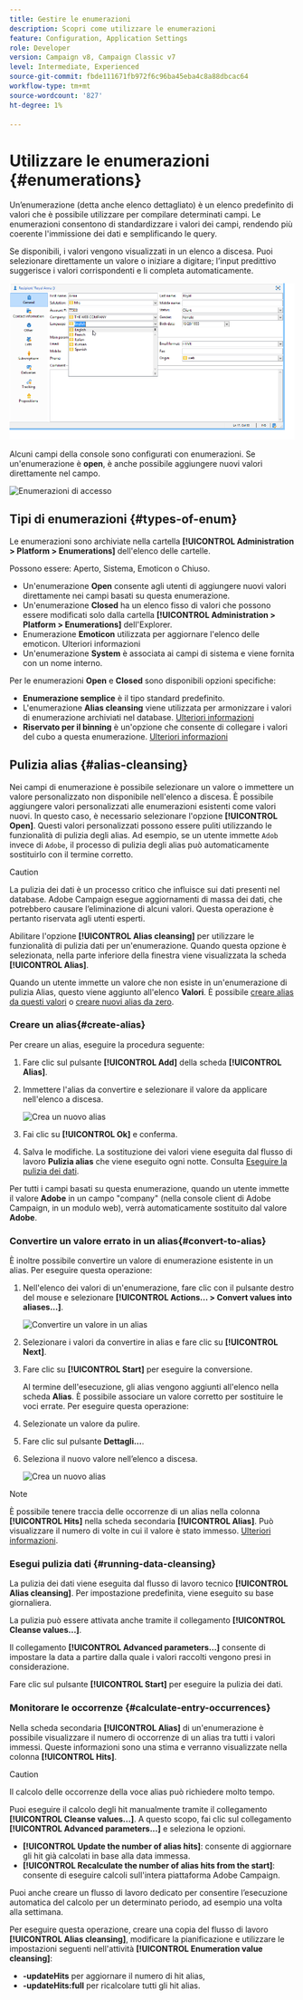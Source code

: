 ```yaml
---
title: Gestire le enumerazioni
description: Scopri come utilizzare le enumerazioni
feature: Configuration, Application Settings
role: Developer
version: Campaign v8, Campaign Classic v7
level: Intermediate, Experienced
source-git-commit: fbde111671fb972f6c96ba45eba4c8a88dbcac64
workflow-type: tm+mt
source-wordcount: '827'
ht-degree: 1%

---
```


# Utilizzare le enumerazioni {#enumerations}

Un’enumerazione (detta anche elenco dettagliato) è un elenco predefinito di valori che è possibile utilizzare per compilare determinati campi. Le enumerazioni consentono di standardizzare i valori dei campi, rendendo più coerente l&#39;immissione dei dati e semplificando le query.

Se disponibili, i valori vengono visualizzati in un elenco a discesa. Puoi selezionare direttamente un valore o iniziare a digitare; l’input predittivo suggerisce i valori corrispondenti e li completa automaticamente.

![](assets/enum_values.png)

Alcuni campi della console sono configurati con enumerazioni. Se un&#39;enumerazione è **open**, è anche possibile aggiungere nuovi valori direttamente nel campo.

![Enumerazioni di accesso](assets/enumerations-menu.png)

## Tipi di enumerazioni {#types-of-enum}

Le enumerazioni sono archiviate nella cartella **[!UICONTROL Administration > Platform > Enumerations]** dell&#39;elenco delle cartelle.

Possono essere: Aperto, Sistema, Emoticon o Chiuso.

* Un&#39;enumerazione **Open** consente agli utenti di aggiungere nuovi valori direttamente nei campi basati su questa enumerazione.
* Un&#39;enumerazione **Closed** ha un elenco fisso di valori che possono essere modificati solo dalla cartella **[!UICONTROL Administration > Platform > Enumerations]** dell&#39;Explorer.
* Enumerazione **Emoticon** utilizzata per aggiornare l&#39;elenco delle emoticon. Ulteriori informazioni
* Un&#39;enumerazione **System** è associata ai campi di sistema e viene fornita con un nome interno.

Per le enumerazioni **Open** e **Closed** sono disponibili opzioni specifiche:

* **Enumerazione semplice** è il tipo standard predefinito.
* L&#39;enumerazione **Alias cleansing** viene utilizzata per armonizzare i valori di enumerazione archiviati nel database. [Ulteriori informazioni](#alias-cleansing)
* **Riservato per il binning** è un&#39;opzione che consente di collegare i valori del cubo a questa enumerazione. [Ulteriori informazioni](../reporting/gs-cubes.md)


## Pulizia alias {#alias-cleansing}

Nei campi di enumerazione è possibile selezionare un valore o immettere un valore personalizzato non disponibile nell&#39;elenco a discesa. È possibile aggiungere valori personalizzati alle enumerazioni esistenti come valori nuovi. In questo caso, è necessario selezionare l&#39;opzione **[!UICONTROL Open]**. Questi valori personalizzati possono essere puliti utilizzando le funzionalità di pulizia degli alias. Ad esempio, se un utente immette `Adob` invece di `Adobe`, il processo di pulizia degli alias può automaticamente sostituirlo con il termine corretto.

>[!CAUTION]
>
>La pulizia dei dati è un processo critico che influisce sui dati presenti nel database. Adobe Campaign esegue aggiornamenti di massa dei dati, che potrebbero causare l’eliminazione di alcuni valori. Questa operazione è pertanto riservata agli utenti esperti.

Abilitare l&#39;opzione **[!UICONTROL Alias cleansing]** per utilizzare le funzionalità di pulizia dati per un&#39;enumerazione. Quando questa opzione è selezionata, nella parte inferiore della finestra viene visualizzata la scheda **[!UICONTROL Alias]**.

Quando un utente immette un valore che non esiste in un&#39;enumerazione di pulizia Alias, questo viene aggiunto all&#39;elenco **Valori**. È possibile [creare alias da questi valori](#convert-to-alias) o [creare nuovi alias da zero](#create-alias).

### Creare un alias{#create-alias}

Per creare un alias, eseguire la procedura seguente:

1. Fare clic sul pulsante **[!UICONTROL Add]** della scheda **[!UICONTROL Alias]**.
1. Immettere l&#39;alias da convertire e selezionare il valore da applicare nell&#39;elenco a discesa.

   ![Crea un nuovo alias](assets/new-alias.png)

1. Fai clic su **[!UICONTROL Ok]** e conferma.

1. Salva le modifiche. La sostituzione dei valori viene eseguita dal flusso di lavoro **Pulizia alias** che viene eseguito ogni notte. Consulta [Eseguire la pulizia dei dati](#running-data-cleansing).

Per tutti i campi basati su questa enumerazione, quando un utente immette il valore **Adobe** in un campo &quot;company&quot; (nella console client di Adobe Campaign, in un modulo web), verrà automaticamente sostituito dal valore **Adobe**.

### Convertire un valore errato in un alias{#convert-to-alias}

È inoltre possibile convertire un valore di enumerazione esistente in un alias. Per eseguire questa operazione:

1. Nell&#39;elenco dei valori di un&#39;enumerazione, fare clic con il pulsante destro del mouse e selezionare **[!UICONTROL Actions... > Convert values into aliases...]**.

   ![Convertire un valore in un alias](assets/convert-into-aliases.png)

1. Selezionare i valori da convertire in alias e fare clic su **[!UICONTROL Next]**.
1. Fare clic su **[!UICONTROL Start]** per eseguire la conversione.

   Al termine dell&#39;esecuzione, gli alias vengono aggiunti all&#39;elenco nella scheda **Alias**. È possibile associare un valore corretto per sostituire le voci errate. Per eseguire questa operazione:

1. Selezionate un valore da pulire.
1. Fare clic sul pulsante **Dettagli...**.
1. Seleziona il nuovo valore nell’elenco a discesa.

   ![Crea un nuovo alias](assets/define-new-alias.png)


>[!NOTE]
>
>È possibile tenere traccia delle occorrenze di un alias nella colonna **[!UICONTROL Hits]** nella scheda secondaria **[!UICONTROL Alias]**. Può visualizzare il numero di volte in cui il valore è stato immesso.  [Ulteriori informazioni](#calculate-entry-occurrences).

### Esegui pulizia dati {#running-data-cleansing}

La pulizia dei dati viene eseguita dal flusso di lavoro tecnico **[!UICONTROL Alias cleansing]**. Per impostazione predefinita, viene eseguito su base giornaliera.

La pulizia può essere attivata anche tramite il collegamento **[!UICONTROL Cleanse values...]**.

Il collegamento **[!UICONTROL Advanced parameters...]** consente di impostare la data a partire dalla quale i valori raccolti vengono presi in considerazione.

Fare clic sul pulsante **[!UICONTROL Start]** per eseguire la pulizia dei dati.

### Monitorare le occorrenze {#calculate-entry-occurrences}

Nella scheda secondaria **[!UICONTROL Alias]** di un&#39;enumerazione è possibile visualizzare il numero di occorrenze di un alias tra tutti i valori immessi. Queste informazioni sono una stima e verranno visualizzate nella colonna **[!UICONTROL Hits]**.

>[!CAUTION]
>
>Il calcolo delle occorrenze della voce alias può richiedere molto tempo.
>

Puoi eseguire il calcolo degli hit manualmente tramite il collegamento **[!UICONTROL Cleanse values...]**. A questo scopo, fai clic sul collegamento **[!UICONTROL Advanced parameters...]** e seleziona le opzioni.

* **[!UICONTROL Update the number of alias hits]**: consente di aggiornare gli hit già calcolati in base alla data immessa.
* **[!UICONTROL Recalculate the number of alias hits from the start]**: consente di eseguire calcoli sull&#39;intera piattaforma Adobe Campaign.

Puoi anche creare un flusso di lavoro dedicato per consentire l’esecuzione automatica del calcolo per un determinato periodo, ad esempio una volta alla settimana.

Per eseguire questa operazione, creare una copia del flusso di lavoro **[!UICONTROL Alias cleansing]**, modificare la pianificazione e utilizzare le impostazioni seguenti nell&#39;attività **[!UICONTROL Enumeration value cleansing]**:

* **-updateHits** per aggiornare il numero di hit alias,
* **-updateHits:full** per ricalcolare tutti gli hit alias.

